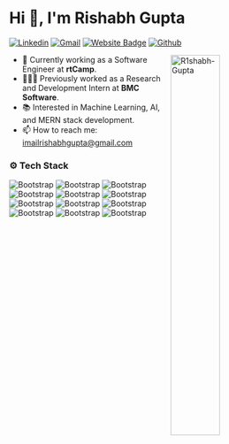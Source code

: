 # Hi 👋, I'm Rishabh Gupta



[![Linkedin](https://img.shields.io/badge/-LinkedIn-blue?style=flat&logo=Linkedin&logoColor=white)](https://www.linkedin.com/in/rishabhofficial/)
[![Gmail](https://img.shields.io/badge/-Gmail-c14438?style=flat&logo=Gmail&logoColor=white)](mailto:imailrishabhgupta@gmail.com)
[![Website Badge](https://img.shields.io/badge/-Website-c14438?style=flat&logo=Google-Chrome&logoColor=white&link=https://www.rishabhcodes.tech/)](https://www.rishabhcodes.tech/)
[![Github](https://img.shields.io/github/followers/R1shabh-Gupta?label=Follow&style=social)](https://github.com/R1shabh-Gupta)

<div>
  <img width="42%" align="right" src="https://github-readme-stats.vercel.app/api/top-langs?username=R1shabh-Gupta&show_icons=true&locale=en&layout=compact&theme=github_dark" alt="R1shabh-Gupta" />
</div>

- 💼 Currently working as a Software Engineer at **rtCamp**.
- 👨🏻‍💻 Previously worked as a Research and Development Intern at **BMC Software**.
- 📚 Interested in Machine Learning, AI, and MERN stack development.
- 📫 How to reach me: [imailrishabhgupta@gmail.com](mailto:imailrishabhgupta@gmail.com)



### ⚙️ Tech Stack

![Bootstrap](https://img.shields.io/badge/-C%2B%2B-05122A?style=flat-square&logo=C++&color=353535) ![Bootstrap](https://img.shields.io/badge/-Javascript-05122A?style=flat-square&logo=Javascript&color=353535) ![Bootstrap](https://img.shields.io/badge/-React-05122A?style=flat-square&logo=React&color=353535) ![Bootstrap](https://img.shields.io/badge/-Node%20JS-05122A?style=flat-square&logo=Node-JS&color=353535) ![Bootstrap](https://img.shields.io/badge/-Python-05122A?style=flat-square&logo=Python&color=353535) ![Bootstrap](https://img.shields.io/badge/-Docker-05122A?style=flat-square&logo=Docker&color=353535) ![Bootstrap](https://img.shields.io/badge/-MongoDB-05122A?style=flat-square&logo=MongoDB&color=353535) ![Bootstrap](https://img.shields.io/badge/-MySQL-05122A?style=flat-square&logo=MySQL&color=353535) ![Bootstrap](https://img.shields.io/badge/-Wordpress-05122A?style=flat-square&logo=Wordpress&color=353535) ![Bootstrap](https://img.shields.io/badge/-PostgreSQL-05122A?style=flat-square&logo=PostgreSQL&color=353535) ![Bootstrap](https://img.shields.io/badge/-Flask-05122A?style=flat-square&logo=Flask&color=353535) ![Bootstrap](https://img.shields.io/badge/-Visual%20Studio%20Code-05122A?style=flat-square&logo=Visual-Studio-Code&color=353535)


